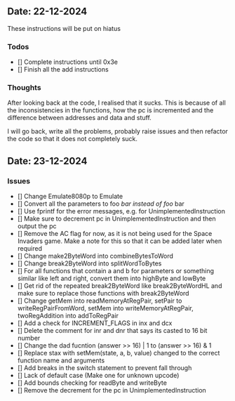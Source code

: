 ## Date: 22-12-2024

These instructions will be put on hiatus
### Todos
- [] Complete instructions until 0x3e
- [] Finish all the add instructions

### Thoughts
After looking back at the code, I realised that it sucks. This is because of all the inconsistencies
in the functions, how the pc is incremented and the difference between addresses and data and stuff.

I will go back, write all the problems, probably raise issues and then refactor the code so that it
does not completely suck.

## Date: 23-12-2024

### Issues
- [] Change Emulate8080p to Emulate
- [] Convert all the parameters to foo *bar instead of foo* bar
- [] Use fprintf for the error messages, e.g. for UnimplementedInstruction
- [] Make sure to decrement pc in UnimplementedInstruction and then output the pc
- [] Remove the AC flag for now, as it is not being used for the Space Invaders game. Make a note for
this so that it can be added later when required
- [] Change make2ByteWord into combineBytesToWord
- [] Change break2ByteWord into splitWordToBytes
- [] For all functions that contain a and b for parameters or something similar like left and right, convert them into
highByte and lowByte
- [] Get rid of the repeated break2ByteWord like break2ByteWordHL and make sure to replace those
functions with break2ByteWord
- [] Change getMem into readMemoryAtRegPair, setPair to writeRegPairFromWord, setMem into
writeMemoryAtRegPair, twoRegAddition into addToRegPair
- [] Add a check for INCREMENT_FLAGS in inx and dcx
- [] Delete the comment for inr and dnr that says its casted to 16 bit number
- [] Change the dad fucntion (answer >> 16) | 1 to (answer >> 16) & 1
- [] Replace stax with setMem(state, a, b, value) changed to the correct function name and arguments
- [] Add breaks in the switch statement to prevent fall through
- [] Lack of default case (Make one for unknown upcode)
- [] Add bounds checking for readByte and writeByte
- [] Remove the decrement for the pc in UnimplementedInstruction
